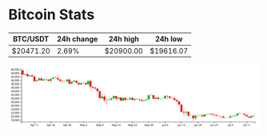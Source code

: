 # Bitcoin Stats

BTC/USDT|24h change|24h high|24h low|
|---|---|---|---|
|$20471.20|2.69%|$20900.00|$19616.07|

<img src="./chart.svg">

